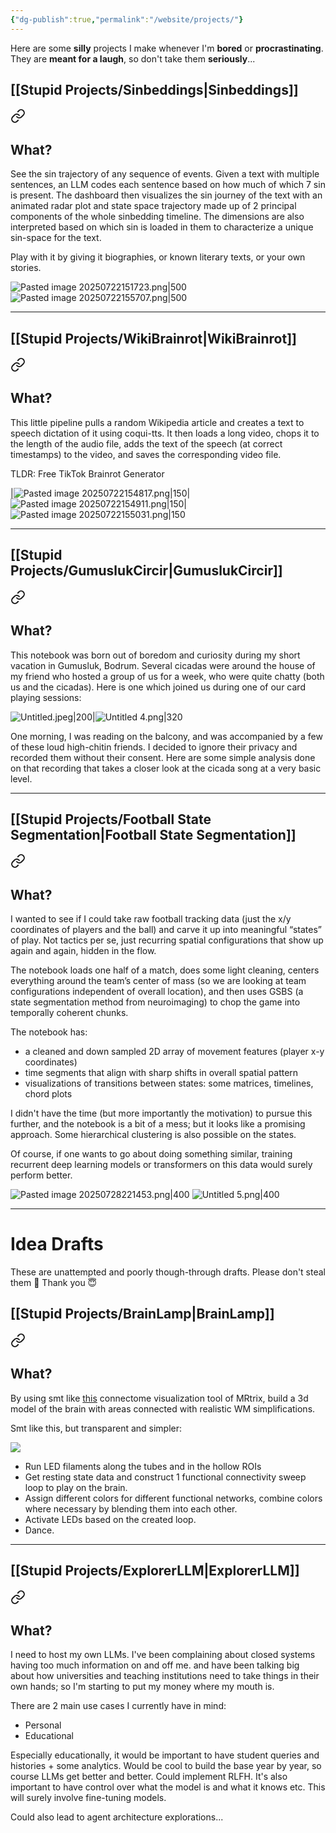 ```yaml
---
{"dg-publish":true,"permalink":"/website/projects/"}
---
```


 
Here are some **silly** projects I make whenever I'm **bored** or **procrastinating**.
They are **meant for a laugh**, so don't take them **seriously**...

## [[Stupid Projects/Sinbeddings\|Sinbeddings]]

<div class="transclusion internal-embed is-loaded"><a class="markdown-embed-link" href="/stupid-projects/sinbeddings/#what" aria-label="Open link"><svg xmlns="http://www.w3.org/2000/svg" width="24" height="24" viewBox="0 0 24 24" fill="none" stroke="currentColor" stroke-width="2" stroke-linecap="round" stroke-linejoin="round" class="svg-icon lucide-link"><path d="M10 13a5 5 0 0 0 7.54.54l3-3a5 5 0 0 0-7.07-7.07l-1.72 1.71"></path><path d="M14 11a5 5 0 0 0-7.54-.54l-3 3a5 5 0 0 0 7.07 7.07l1.71-1.71"></path></svg></a><div class="markdown-embed">



## What?

See the sin trajectory of any sequence of events.
Given a text with multiple sentences, an LLM codes each sentence based on how much of which 7 sin is present. 
The dashboard then visualizes the sin journey of the text with an animated radar plot and state space trajectory made up of 2 principal components of the whole sinbedding timeline.
The dimensions are also interpreted based on which sin is loaded in them to characterize a unique sin-space for the text.

Play with it by giving it biographies, or known literary texts, or your own stories.

![Pasted image 20250722151723.png|500](/img/user/Pasted%20image%2020250722151723.png)
![Pasted image 20250722155707.png|500](/img/user/Pasted%20image%2020250722155707.png)

---



</div></div>


## [[Stupid Projects/WikiBrainrot\|WikiBrainrot]]

<div class="transclusion internal-embed is-loaded"><a class="markdown-embed-link" href="/stupid-projects/wiki-brainrot/#what" aria-label="Open link"><svg xmlns="http://www.w3.org/2000/svg" width="24" height="24" viewBox="0 0 24 24" fill="none" stroke="currentColor" stroke-width="2" stroke-linecap="round" stroke-linejoin="round" class="svg-icon lucide-link"><path d="M10 13a5 5 0 0 0 7.54.54l3-3a5 5 0 0 0-7.07-7.07l-1.72 1.71"></path><path d="M14 11a5 5 0 0 0-7.54-.54l-3 3a5 5 0 0 0 7.07 7.07l1.71-1.71"></path></svg></a><div class="markdown-embed">



## What?
This little pipeline pulls a random Wikipedia article and creates a text to speech dictation of it using coqui-tts.
It then loads a long video, chops it to the length of the audio file, adds the text of the speech (at correct timestamps) to the video, and saves the corresponding video file.

TLDR: Free TikTok Brainrot Generator

|![Pasted image 20250722154817.png|150](/img/user/Pasted%20image%2020250722154817.png)|![Pasted image 20250722154911.png|150](/img/user/Pasted%20image%2020250722154911.png)|![Pasted image 20250722155031.png|150](/img/user/Pasted%20image%2020250722155031.png)

--- 

</div></div>


## [[Stupid Projects/GumuslukCircir\|GumuslukCircir]]

<div class="transclusion internal-embed is-loaded"><a class="markdown-embed-link" href="/stupid-projects/gumusluk-circir/#what" aria-label="Open link"><svg xmlns="http://www.w3.org/2000/svg" width="24" height="24" viewBox="0 0 24 24" fill="none" stroke="currentColor" stroke-width="2" stroke-linecap="round" stroke-linejoin="round" class="svg-icon lucide-link"><path d="M10 13a5 5 0 0 0 7.54.54l3-3a5 5 0 0 0-7.07-7.07l-1.72 1.71"></path><path d="M14 11a5 5 0 0 0-7.54-.54l-3 3a5 5 0 0 0 7.07 7.07l1.71-1.71"></path></svg></a><div class="markdown-embed">



## What?
This notebook was born out of boredom and curiosity during my short vacation in Gumusluk, Bodrum.
Several cicadas were around the house of my friend who hosted a group of us for a week, who were quite chatty (both us and the cicadas).
Here is one which joined us during one of our card playing sessions:

![Untitled.jpeg|200](/img/user/Untitled.jpeg)|![Untitled 4.png|320](/img/user/Untitled%204.png)

One morning, I was reading on the balcony, and was accompanied by a few of these loud high-chitin friends. I decided to ignore their privacy and recorded them without their consent.
Here are some simple analysis done on that recording that takes a closer look at the cicada song at a very basic level.

---

</div></div>


## [[Stupid Projects/Football State Segmentation\|Football State Segmentation]]

<div class="transclusion internal-embed is-loaded"><a class="markdown-embed-link" href="/stupid-projects/football-state-segmentation/#what" aria-label="Open link"><svg xmlns="http://www.w3.org/2000/svg" width="24" height="24" viewBox="0 0 24 24" fill="none" stroke="currentColor" stroke-width="2" stroke-linecap="round" stroke-linejoin="round" class="svg-icon lucide-link"><path d="M10 13a5 5 0 0 0 7.54.54l3-3a5 5 0 0 0-7.07-7.07l-1.72 1.71"></path><path d="M14 11a5 5 0 0 0-7.54-.54l-3 3a5 5 0 0 0 7.07 7.07l1.71-1.71"></path></svg></a><div class="markdown-embed">



## What?

I wanted to see if I could take raw football tracking data (just the x/y coordinates of players and the ball) and carve it up into meaningful “states” of play. Not tactics per se, just recurring spatial configurations that show up again and again, hidden in the flow.

The notebook loads one half of a match, does some light cleaning, centers everything around the team’s center of mass (so we are looking at team configurations independent of overall location), and then uses GSBS (a state segmentation method from neuroimaging) to chop the game into temporally coherent chunks.

The notebook has:
- a cleaned and down sampled 2D array of movement features (player x-y coordinates)
- time segments that align with sharp shifts in overall spatial pattern
- visualizations of transitions between states: some matrices, timelines, chord plots

I didn't have the time (but more importantly the motivation) to pursue this further, and the notebook is a bit of a mess; but it looks like a promising approach. Some hierarchical clustering is also possible on the states.

Of course, if one wants to go about doing something similar, training recurrent deep learning models or transformers on this data would surely perform better.

![Pasted image 20250728221453.png|400](/img/user/Pasted%20image%2020250728221453.png)
![Untitled 5.png|400](/img/user/Untitled%205.png)

---  

</div></div>


# Idea Drafts

These are unattempted and poorly though-through drafts. 
Please don't steal them 🙏 
Thank you 😇

## [[Stupid Projects/BrainLamp\|BrainLamp]]


<div class="transclusion internal-embed is-loaded"><a class="markdown-embed-link" href="/stupid-projects/brain-lamp/#what" aria-label="Open link"><svg xmlns="http://www.w3.org/2000/svg" width="24" height="24" viewBox="0 0 24 24" fill="none" stroke="currentColor" stroke-width="2" stroke-linecap="round" stroke-linejoin="round" class="svg-icon lucide-link"><path d="M10 13a5 5 0 0 0 7.54.54l3-3a5 5 0 0 0-7.07-7.07l-1.72 1.71"></path><path d="M14 11a5 5 0 0 0-7.54-.54l-3 3a5 5 0 0 0 7.07 7.07l1.71-1.71"></path></svg></a><div class="markdown-embed">



## What?

By using smt like [this](https://community.mrtrix.org/t/connectome-node-mesh-visualisation-problem/1571/13) connectome visualization tool of MRtrix, build a 3d model of the brain with areas connected with realistic WM simplifications.

Smt like this, but transparent and simpler:

![](https://lh7-rt.googleusercontent.com/docsz/AD_4nXc2B4ZZOj_6_qtkcGmtkvRNYqhdzKc7IF1l8KfEe8XqCgI3TyrIHsSD9OfEBahI8f2Y1MrS1tW-vXNG2nm3gNTlREcz1UDkpsvBMsIkTYhvQyUijZ9wgeJrJxYGgCFxYJGFG7kPpraLLwu5hDcAQNVFT-hl?key=vpIcQv8PgR9wCy0vi8o6Og)

  

- Run LED filaments along the tubes and in the hollow ROIs 
- Get resting state data and construct 1 functional connectivity sweep loop to play on the brain.
- Assign different colors for different functional networks, combine colors where necessary by blending them into each other.
- Activate LEDs based on the created loop.
- Dance.


</div></div>



---

## [[Stupid Projects/ExplorerLLM\|ExplorerLLM]]

<div class="transclusion internal-embed is-loaded"><a class="markdown-embed-link" href="/stupid-projects/explorer-llm/#what" aria-label="Open link"><svg xmlns="http://www.w3.org/2000/svg" width="24" height="24" viewBox="0 0 24 24" fill="none" stroke="currentColor" stroke-width="2" stroke-linecap="round" stroke-linejoin="round" class="svg-icon lucide-link"><path d="M10 13a5 5 0 0 0 7.54.54l3-3a5 5 0 0 0-7.07-7.07l-1.72 1.71"></path><path d="M14 11a5 5 0 0 0-7.54-.54l-3 3a5 5 0 0 0 7.07 7.07l1.71-1.71"></path></svg></a><div class="markdown-embed">



## What?

I need to host my own LLMs.
I've been complaining about closed systems having too much information on and off me. and have been talking big about how universities and teaching institutions need to take things in their own hands; so I'm starting to put my money where my mouth is.

There are 2 main use cases I currently have in mind:
- Personal
- Educational

Especially educationally, it would be important to have student queries and histories + some analytics. Would be cool to build the base year by year, so course LLMs get better and better. Could implement RLFH. It's also important to have control over what the model is and what it knows etc. This will surely involve fine-tuning models.

Could also lead to agent architecture explorations...


</div></div>
